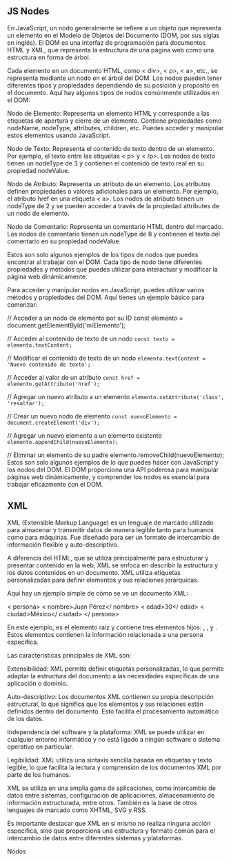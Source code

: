 ## JS Nodes

En JavaScript, un nodo generalmente se refiere a un objeto que representa un elemento en el Modelo de Objetos del Documento (DOM, por sus siglas en inglés). El DOM es una interfaz de programación para documentos HTML y XML, que representa la estructura de una página web como una estructura en forma de árbol.

Cada elemento en un documento HTML, como < div>, < p>, < a>, etc., se representa mediante un nodo en el árbol del DOM. Los nodos pueden tener diferentes tipos y propiedades dependiendo de su posición y propósito en el documento. Aquí hay algunos tipos de nodos comúnmente utilizados en el DOM:

Nodo de Elemento: Representa un elemento HTML y corresponde a las etiquetas de apertura y cierre de un elemento. Contiene propiedades como nodeName, nodeType, attributes, children, etc. Puedes acceder y manipular estos elementos usando JavaScript.

Nodo de Texto: Representa el contenido de texto dentro de un elemento. Por ejemplo, el texto entre las etiquetas < p> y < /p>. Los nodos de texto tienen un nodeType de 3 y contienen el contenido de texto real en su propiedad nodeValue.

Nodo de Atributo: Representa un atributo de un elemento. Los atributos definen propiedades o valores adicionales para un elemento. Por ejemplo, el atributo href en una etiqueta < a>. Los nodos de atributo tienen un nodeType de 2 y se pueden acceder a través de la propiedad attributes de un nodo de elemento.

Nodo de Comentario: Representa un comentario HTML dentro del marcado. Los nodos de comentario tienen un nodeType de 8 y contienen el texto del comentario en su propiedad nodeValue.

Estos son solo algunos ejemplos de los tipos de nodos que puedes encontrar al trabajar con el DOM. Cada tipo de nodo tiene diferentes propiedades y métodos que puedes utilizar para interactuar y modificar la página web dinámicamente.

Para acceder y manipular nodos en JavaScript, puedes utilizar varios métodos y propiedades del DOM. Aquí tienes un ejemplo básico para comenzar:

// Acceder a un nodo de elemento por su ID
const elemento = document.getElementById('miElemento');

// Acceder al contenido de texto de un nodo
```const texto = elemento.textContent;```

// Modificar el contenido de texto de un nodo
```elemento.textContent = 'Nuevo contenido de texto';```

// Acceder al valor de un atributo
```const href = elemento.getAttribute('href');```

// Agregar un nuevo atributo a un elemento
```elemento.setAttribute('class', 'resaltar');```

// Crear un nuevo nodo de elemento
```const nuevoElemento = document.createElement('div');```

// Agregar un nuevo elemento a un elemento existente
```elemento.appendChild(nuevoElemento);```

// Eliminar un elemento de su padre
elemento.removeChild(nuevoElemento);
Estos son solo algunos ejemplos de lo que puedes hacer con JavaScript y los nodos del DOM. El DOM proporciona una API poderosa para manipular páginas web dinámicamente, y comprender los nodos es esencial para trabajar eficazmente con el DOM.

## XML
XML (Extensible Markup Language) es un lenguaje de marcado utilizado para almacenar y transmitir datos de manera legible tanto para humanos como para máquinas. Fue diseñado para ser un formato de intercambio de información flexible y auto-descriptivo.

A diferencia del HTML, que se utiliza principalmente para estructurar y presentar contenido en la web, XML se enfoca en describir la estructura y los datos contenidos en un documento. XML utiliza etiquetas personalizadas para definir elementos y sus relaciones jerárquicas.

Aquí hay un ejemplo simple de cómo se ve un documento XML:

< persona>
  < nombre>Juan Pérez</ nombre>
  < edad>30</ edad>
  < ciudad>México</ ciudad>
</ persona>


En este ejemplo, <persona> es el elemento raíz y contiene tres elementos hijos: <nombre>, <edad>, y <ciudad>. Estos elementos contienen la información relacionada a una persona específica.

Las características principales de XML son:

Extensibilidad: XML permite definir etiquetas personalizadas, lo que permite adaptar la estructura del documento a las necesidades específicas de una aplicación o dominio.

Auto-descriptivo: Los documentos XML contienen su propia descripción estructural, lo que significa que los elementos y sus relaciones están definidos dentro del documento. Esto facilita el procesamiento automático de los datos.

Independencia del software y la plataforma: XML se puede utilizar en cualquier entorno informático y no está ligado a ningún software o sistema operativo en particular.

Legibilidad: XML utiliza una sintaxis sencilla basada en etiquetas y texto legible, lo que facilita la lectura y comprensión de los documentos XML por parte de los humanos.

XML se utiliza en una amplia gama de aplicaciones, como intercambio de datos entre sistemas, configuración de aplicaciones, almacenamiento de información estructurada, entre otros. También es la base de otros lenguajes de marcado como XHTML, SVG y RSS.

Es importante destacar que XML en sí mismo no realiza ninguna acción específica, sino que proporciona una estructura y formato común para el intercambio de datos entre diferentes sistemas y plataformas.

Nodos